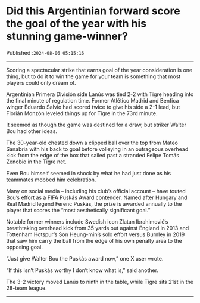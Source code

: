 # Did this Argentinian forward score the goal of the year with his stunning game-winner?

Published :`2024-08-06 05:15:16`

---

Scoring a spectacular strike that earns goal of the year consideration is one thing, but to do it to win the game for your team is something that most players could only dream of.

Argentinian Primera División side Lanús was tied 2-2 with Tigre heading into the final minute of regulation time. Former Atlético Madrid and Benfica winger Eduardo Salvio had scored twice to give his side a 2-1 lead, but Florián Monzón leveled things up for Tigre in the 73rd minute.

It seemed as though the game was destined for a draw, but striker Walter Bou had other ideas.

The 30-year-old chested down a clipped ball over the top from Mateo Sanabria with his back to goal before volleying in an outrageous overhead kick from the edge of the box that sailed past a stranded Felipe Tomás Zenobio in the Tigre net.

Even Bou himself seemed in shock by what he had just done as his teammates mobbed him celebration.

Many on social media – including his club’s official account – have touted Bou’s effort as a FIFA Puskás Award contender. Named after Hungary and Real Madrid legend Ferenc Puskás, the prize is awarded annually to the player that scores the “most aesthetically significant goal.”

Notable former winners include Swedish icon Zlatan Ibrahimović’s breathtaking overhead kick from 35 yards out against England in 2013 and Tottenham Hotspur’s Son Heung-min’s solo effort versus Burnley in 2019 that saw him carry the ball from the edge of his own penalty area to the opposing goal.

“Just give Walter Bou the Puskás award now,” one X user wrote.

“If this isn’t Puskás worthy I don’t know what is,” said another.

The 3-2 victory moved Lanús to ninth in the table, while Tigre sits 21st in the 28-team league.

---

